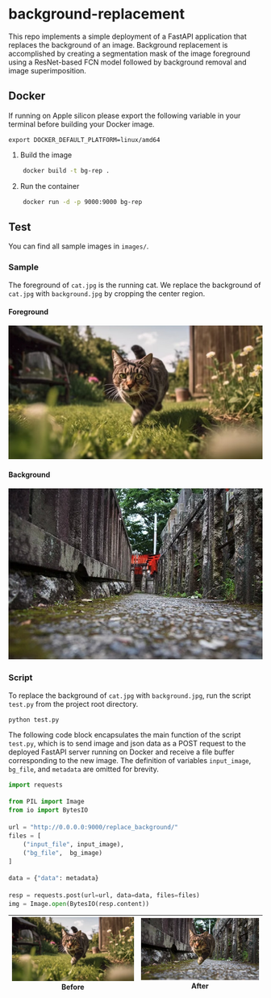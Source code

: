 # background-replacement

This repo implements a simple deployment of a FastAPI application that replaces the background of an image. Background replacement is accomplished by creating a segmentation mask of the image foreground using a ResNet-based FCN model followed by background removal and image superimposition.

## Docker

If running on Apple silicon please export the following variable in your terminal before building your Docker image.

    export DOCKER_DEFAULT_PLATFORM=linux/amd64


1. Build the image
```bash
    docker build -t bg-rep .
```

2. Run the container
```bash
    docker run -d -p 9000:9000 bg-rep
```



## Test

You can find all sample images in `images/`. 

### Sample

The foreground of `cat.jpg` is the running cat. We replace the background of `cat.jpg` with `background.jpg` by cropping the center region.

#### Foreground

<img src="images/cat.jpg">

#### Background

<img src="images/background.jpg">


### Script

To replace the background of `cat.jpg` with `background.jpg`, run the script `test.py` from the project root directory.

```shell
python test.py
```

The following code block encapsulates the main function of the script `test.py`, which is to send image and json data as a POST request to the deployed FastAPI server running on Docker and receive a file buffer corresponding to the new image. The definition of variables `input_image`, `bg_file`, and `metadata` are omitted for brevity.

```python
import requests

from PIL import Image
from io import BytesIO

url = "http://0.0.0.0:9000/replace_background/"
files = [
    ("input_file", input_image),
    ("bg_file",  bg_image)
]

data = {"data": metadata}

resp = requests.post(url=url, data=data, files=files)
img = Image.open(BytesIO(resp.content))
```

|![](images/cat.jpg)<br>Before|![](images/cat_background.png)<br>After|
|:-:|:-:|

